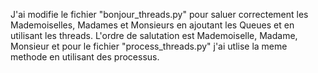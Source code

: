 J'ai modifie le fichier "bonjour_threads.py" pour saluer correctement  les Mademoiselles, Madames et Monsieurs en ajoutant les Queues et en utilisant les threads.
L'ordre de salutation est Mademoiselle, Madame, Monsieur et pour le fichier "process_threads.py" j'ai utlise la meme methode en utilisant des processus.